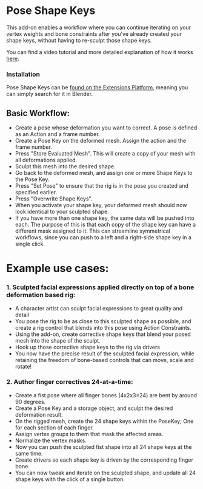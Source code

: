 # Pose Shape Keys

This add-on enables a workflow where you can continue iterating on your vertex weights and bone constraints after you've already created your shape keys, without having to re-sculpt those shape keys.

You can find a video tutorial and more detailed explanation of how it works [here](https://studio.blender.org/blog/rig-with-shape-keys-like-never-before/).


### Installation
Pose Shape Keys can be [found on the Extensions Platform](https://extensions.blender.org/add-ons/pose-shape-keys/), meaning you can simply search for it in Blender.

## Basic Workflow:
- Create a pose whose deformation you want to correct. A pose is defined as an Action and a frame number.
- Create a Pose Key on the deformed mesh. Assign the action and the frame number.
- Press "Store Evaluated Mesh". This will create a copy of your mesh with all deformations applied.
- Sculpt this mesh into the desired shape.
- Go back to the deformed mesh, and assign one or more Shape Keys to the Pose Key.
- Press "Set Pose" to ensure that the rig is in the pose you created and specified earlier.
- Press "Overwrite Shape Keys".
- When you activate your shape key, your deformed mesh should now look identical to your sculpted shape.
- If you have more than one shape key, the same data will be pushed into each. 
The purpose of this is that each copy of the shape key can have a different mask assigned to it.
This can streamline symmetrical workflows, since you can push to a left and a right-side shape key in a single click.

# Example use cases:

### 1. Sculpted facial expressions applied directly on top of a bone deformation based rig:
- A character artist can sculpt facial expressions to great quality and detail
- You pose the rig to be as close to this sculpted shape as possible, and create a rig control that blends into this pose using Action Constraints.
- Using the add-on, create corrective shape keys that blend your posed mesh into the shape of the sculpt.
- Hook up those corrective shape keys to the rig via drivers
- You now have the precise result of the sculpted facial expression, while retaining the freedom of bone-based controls that can move, scale and rotate!

### 2. Author finger correctives 24-at-a-time:
- Create a fist pose where all finger bones (4x2x3=24) are bent by around 90 degrees.
- Create a Pose Key and a storage object, and sculpt the desired deformation result.
- On the rigged mesh, create the 24 shape keys within the PoseKey; One for each section of each finger.
- Assign vertex groups to them that mask the affected areas.
- Normalize the vertex masks.
- Now you can push the sculpted fist shape into all 24 shape keys at the same time.
- Create drivers so each shape key is driven by the corresponding finger bone.
- You can now tweak and iterate on the sculpted shape, and update all 24 shape keys with the click of a single button.